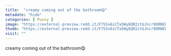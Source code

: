 ```yaml
---
title:  "creamy coming out of the bathroom😋"
metadate: "hide"
categories: [ Pussy ]
image: "https://external-preview.redd.it/F7S5x6iCTa5Wy6QR2ztGJncr9ORNEESqGBl7Bx_ZBRY.jpg?auto=webp&s=c4034525e59b9837ef1a2c25af7a7a3c0c5dd853"
thumb: "https://external-preview.redd.it/F7S5x6iCTa5Wy6QR2ztGJncr9ORNEESqGBl7Bx_ZBRY.jpg?width=1080&crop=smart&auto=webp&s=1b680977accbc15bef399889d6a1664e5cd3d484"
visit: ""
---
```

creamy coming out of the bathroom😋
